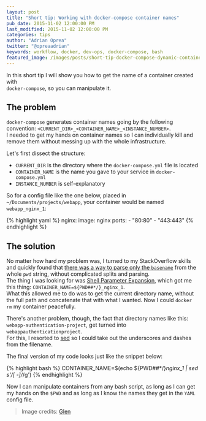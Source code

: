 ```yaml
---
layout: post
title: "Short tip: Working with docker-compose container names"
pub_date: 2015-11-02 12:00:00 PM
last_modified: 2015-11-02 12:00:00 PM
categories: tips
author: "Adrian Oprea"
twitter: "@opreaadrian"
keywords: workflow, docker, dev-ops, docker-compose, bash
featured_image: /images/posts/short-tip-docker-compose-dynamic-container-names/post.jpg
---
```


In this short tip I will show you how to get the name of a  container created with  
`docker-compose`, so you can manipulate it.

## The problem
`docker-compose` generates container names going by the following convention: 
`<CURRENT_DIR>_<CONTAINER_NAME>_<INSTANCE_NUMBER>`.  
I needed to get my hands on container names so I can individually kill and remove them without
messing up with the whole infrastructure.

Let's first dissect the structure:

* `CURRENT_DIR` is the directory where the `docker-compose.yml` file is located
* `CONTAINER_NAME` is the name you gave to your service in `docker-compose.yml`
* `INSTANCE_NUMBER` is self-explanatory

So for a config file like the one below, placed in `~/Documents/projects/webapp`, your 
container would be named `webapp_nginx_1`:

{% highlight yaml %}
nginx:
  image: nginx
  ports:
    - "80:80"
    - "443:443"
{% endhighlight %}

## The solution
No matter how hard my problem was, I turned to my StackOverflow skills and quickly found that 
<a href="http://stackoverflow.com/questions/1371261/get-current-directory-name-without-full-path-in-bash-script?answertab=votes#tab-top" 
	target="_blank" 
	title="StackOverflow question: Get current directory name (without full path) in Bash Script">
	there was a way to parse only the `basename`</a>
from the whole `pwd` string, without complicated splits and parsing.  
The thing I was looking for was 
<a href="http://www.gnu.org/software/bash/manual/html_node/Shell-Parameter-Expansion.html" 
	target="_blank" 
	title="gnu.org: Shell Parameter Expansion documentation">
	Shell Parameter Expansion</a>, which got me this thing: `CONTAINER_NAME=${PWD##*/}_nginx_1`.  
What this allowed me to do was to get the current directory name, without the full path and concatenate that with what
I wanted. Now I could `docker rm` my container peacefully.  

There's another problem, though, the fact that directory names like this:
`webapp-authentication-project`, get turned into `webappauthenticationproject`.  
For this, I resorted to <a href="https://www.gnu.org/software/sed/manual/" target="_blank" title="gnu.org: GNU Sed user's manual">sed</a> 
so I could take out the underscores and dashes from the filename.

The final version of my code looks just like the snippet below:

{% highlight bash %}
CONTAINER_NAME=$(echo ${PWD##*/}_nginx_1 | sed s'/[ -]/_/g')
{% endhighlight %}

Now I can manipulate containers from any bash script, as long as I can get my hands on the `$PWD`
and as long as I know the names they get in the `YAML` config file.

> Image credits: [Glen](https://www.flickr.com/photos/l2f1/)
